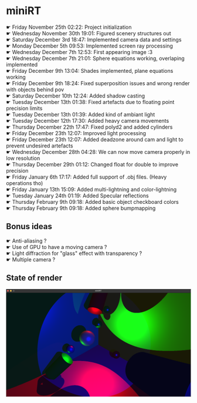 # miniRT
☛ Friday November 25th 02:22: Project initialization
<br />☛ Wednesday November 30th 19:01: Figured scenery structures out
<br />☛ Saturday December 3rd 18:47: Implemented camera data and settings
<br />☛ Monday December 5th 09:53: Implemented screen ray processing
<br />☛ Wednesday December 7th 12:53: First appearing image :3
<br />☛ Wednesday December 7th 21:01: Sphere equations working, overlaping implemented
<br />☛ Friday December 9th 13:04: Shades implemented, plane equations working
<br />☛ Friday December 9th 18:24: Fixed superposition issues and wrong render with objects behind pov
<br />☛ Saturday December 10th 12:24: Added shadow casting
<br />☛ Tuesday December 13th 01:38: Fixed artefacts due to floating point precision limits
<br />☛ Tuesday December 13th 01:39: Added kind of ambiant light
<br />☛ Tuesday December 12th 17:30: Added heavy camera movements
<br />☛ Thursday December 22th 17:47: Fixed polyd2 and added cylinders
<br />☛ Friday December 23th 12:07: Improved light processing
<br />☛ Friday December 23th 12:07: Added deadzone around cam and light to prevent undesired artefacts
<br />☛ Wednesday December 28th 04:28: We can now move camera properly in low resolution
<br />☛ Thursday December 29th 01:12: Changed float for double to improve precision
<br />☛	Friday January 6th 17:17: Added full support of .obj files. (Heavy operations tho)
<br />☛	Friday January 13th 15:09: Added multi-lightning and color-lightning
<br />☛ Tuesday January 24th 01:19: Added Specular reflections
<br />☛ Thursday February 9th 09:18: Added basic object checkboard colors
<br />☛ Thursday February 9th 09:18: Added sphere bumpmapping
## Bonus ideas
☛ Anti-aliasing ?
<br />☛ Use of GPU to have a moving camera ?
<br />☛ Light diffraction for "glass" effect with transparency ?
<br />☛ Multiple camera ?
## State of render
![Alt text](render.png?raw=true "Render")
